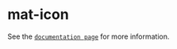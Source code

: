 # mat-icon

See the [`documentation page`](http://www.expandjs.com/elements/mat-icon) for more information.